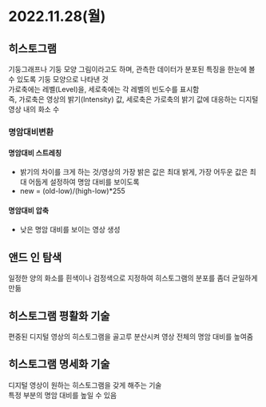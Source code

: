 # 2022.11.28(월)

## 히스토그램
기둥그래프나 기둥 모양 그림이라고도 하며, 관측한 데이터가 분포된 특징을 한눈에 볼 수 있도록 기둥 모양으로 나타낸 것   
가로축에는 레벨(Level)을, 세로축에는 각 레벨의 빈도수를 표시함   
즉, 가로축은 영상의 밝기(Intensity) 값, 세로축은 가로축의 밝기 값에 대응하는 디지털 영상 내의 화소 수    
### 명암대비변환
#### 명암대비 스트레칭
- 밝기의 차이를 크게 하는 것/영상의 가장 밝은 값은 최대 밝게, 가장 어두운 값은 최대 어둡게 설정하여 명암 대비를 보이도록
- new = (old-low)/(high-low)*255
#### 명암대비 압축
- 낮은 명암 대비를 보이는 영상 생성

## 앤드 인 탐색
일정한 양의 화소를 흰색이나 검정색으로 지정하여 히스토그램의 분포를 좀더 균일하게 만듦   
 
## 히스토그램 평활화 기술
편중된 디지털 영상의 히스토그램을 골고루 분산시켜 영상 전체의 명암 대비를 높여줌   

## 히스토그램 명세화 기술
디지털 영상이 원하는 히스토그램을 갖게 해주는 기술   
특정 부분의 명암 대비를 높일 수 있음   
